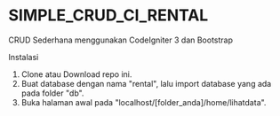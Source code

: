 # SIMPLE_CRUD_CI_RENTAL
CRUD Sederhana menggunakan CodeIgniter 3 dan Bootstrap

Instalasi
1. Clone atau Download repo ini. 
2. Buat database dengan nama "rental", lalu import database yang ada pada folder "db". 
3. Buka halaman awal pada "localhost/[folder_anda]/home/lihatdata".
